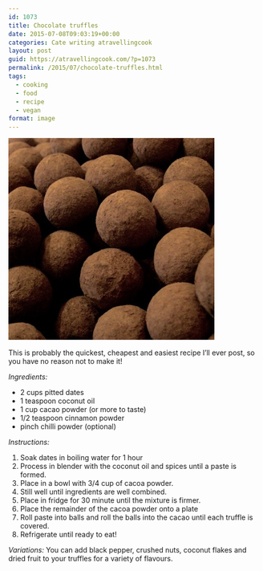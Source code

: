 ```yaml
---
id: 1073
title: Chocolate truffles
date: 2015-07-08T09:03:19+00:00
categories: Cate writing atravellingcook
layout: post
guid: https://atravellingcook.com/?p=1073
permalink: /2015/07/chocolate-truffles.html
tags:
  - cooking
  - food
  - recipe
  - vegan
format: image
---
```

[<img class="aligncenter size-full wp-image-1074" src="/images/atc-migrate/2015/07/2961798611_d3aefde2a7_o-1.jpg" alt="2961798611_d3aefde2a7_o (1)" width="411" height="402" />](/images/atc-migrate/2015/07/2961798611_d3aefde2a7_o-1.jpg)

This is probably the quickest, cheapest and easiest recipe I&#8217;ll ever post, so you have no reason not to make it!



_Ingredients:_

  * 2 cups pitted dates
  * 1 teaspoon coconut oil
  * 1 cup cacao powder (or more to taste)
  * 1/2 teaspoon cinnamon powder
  * pinch chilli powder (optional)

_Instructions:_

  1. Soak dates in boiling water for 1 hour
  2. Process in blender with the coconut oil and spices until a paste is formed.
  3. Place in a bowl with 3/4 cup of cacoa powder.
  4. Still well until ingredients are well combined.
  5. Place in fridge for 30 minute until the mixture is firmer.
  6. Place the remainder of the cacoa powder onto a plate
  7. Roll paste into balls and roll the balls into the cacao until each truffle is covered.
  8. Refrigerate until ready to eat!

_Variations:_ You can add black pepper, crushed nuts, coconut flakes and dried fruit to your truffles for a variety of flavours.